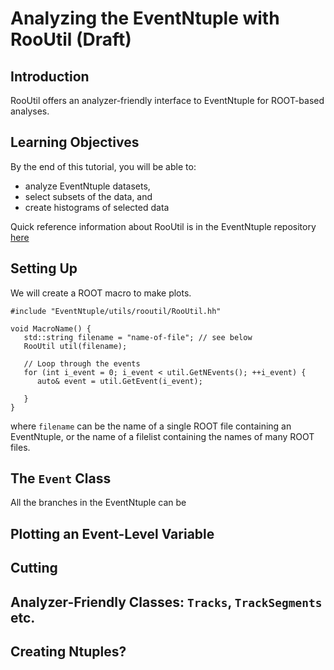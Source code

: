 # Analyzing the EventNtuple with RooUtil (Draft)

## Introduction
RooUtil offers an analyzer-friendly interface to EventNtuple for ROOT-based analyses.

## Learning Objectives
By the end of this tutorial, you will be able to:
* analyze EventNtuple datasets,
* select subsets of the data, and
* create histograms of selected data

Quick reference information about RooUtil is in the EventNtuple repository [here](https://www.github.com/Mu2e/EventNtuple/utils/rooutil/README.md)


## Setting Up
We will create a ROOT macro to make plots.

```
#include "EventNtuple/utils/rooutil/RooUtil.hh"

void MacroName() {
   std::string filename = "name-of-file"; // see below
   RooUtil util(filename);

   // Loop through the events
   for (int i_event = 0; i_event < util.GetNEvents(); ++i_event) {
      auto& event = util.GetEvent(i_event);
      
   }
}
```

where ```filename``` can be the name of a single ROOT file containing an EventNtuple, or the name of a filelist containing the names of many ROOT files.

## The ```Event``` Class
All the branches in the EventNtuple can be

## Plotting an Event-Level Variable

## Cutting

## Analyzer-Friendly Classes: ```Tracks```, ```TrackSegments``` etc.

## Creating Ntuples?
